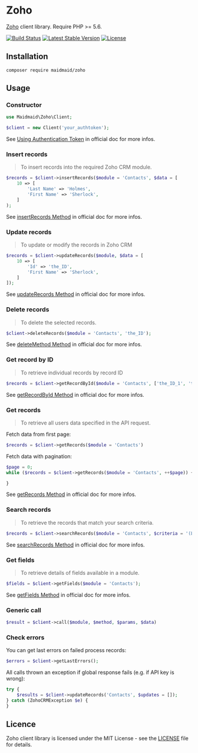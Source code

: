 Zoho
====

[Zoho](https://www.zoho.com) client library. Require PHP >= 5.6.

[![Build Status](https://travis-ci.org/maidmaid/zoho.svg?branch=master)](https://travis-ci.org/maidmaid/zoho)
[![Latest Stable Version](https://poser.pugx.org/maidmaid/zoho/v/stable)](https://packagist.org/packages/maidmaid/zoho)
[![License](https://poser.pugx.org/maidmaid/zoho/license)](https://packagist.org/packages/maidmaid/zoho)

## Installation

```
composer require maidmaid/zoho
```

## Usage

### Constructor

```php
use Maidmaid\Zoho\Client;

$client = new Client('your_authtoken');
```

See [Using Authentication Token](https://www.zoho.com/crm/help/api/using-authentication-token.html) in official doc for more infos.

### Insert records

> To insert records into the required Zoho CRM module.

```php
$records = $client->insertRecords($module = 'Contacts', $data = [
    10 => [
        'Last Name' => 'Holmes',
        'First Name' => 'Sherlock',
    ]
);
```

See [insertRecords Method](https://www.zoho.com/crm/help/api/insertrecords.html) in official doc for more infos.

### Update records

> To update or modify the records in Zoho CRM

```php
$records = $client->updateRecords($module, $data = [
    10 => [
        'Id' => 'the_ID',
        'First Name' => 'Sherlock',
    ]
]);
```

See [updateRecords Method](https://www.zoho.com/crm/help/api/updaterecords.html) in official doc for more infos.

### Delete records

> To delete the selected records.

```php
$client->deleteRecords($module = 'Contacts', 'the_ID');
```

See [deleteMethod Method](https://www.zoho.com/crm/help/api/deleterecords.html) in official doc for more infos.

### Get record by ID

> To retrieve individual records by record ID

```php
$records = $client->getRecordById($module = 'Contacts', ['the_ID_1', 'the_ID_2'])
```

See [getRecordById Method](https://www.zoho.com/crm/help/api/getrecordbyid.html) in official doc for more infos.

### Get records

> To retrieve all users data specified in the API request.

Fetch data from first page:

```php
$records = $client->getRecords($module = 'Contacts')
```

Fetch data with pagination:

```php
$page = 0;
while ($records = $client->getRecords($module = 'Contacts', ++$page)) {

}
```

See [getRecords Method](https://www.zoho.com/crm/help/api/getrecords.html) in official doc for more infos.

### Search records

> To retrieve the records that match your search criteria.

```php
$records = $client->searchRecords($module = 'Contacts', $criteria = '(Last Name:Holmes)']);
```

See [searchRecords Method](https://www.zoho.com/crm/help/api/searchrecords.html) in official doc for more infos.

### Get fields

> To retrieve details of fields available in a module.

```php
$fields = $client->getFields($module = 'Contacts');
```

See [getFields Method](https://www.zoho.com/crm/help/api/getfields.html) in official doc for more infos.

### Generic call

```php 
$result = $client->call($module, $method, $params, $data)
```

### Check errors

You can get last errors on failed process records:

```php
$errors = $client->getLastErrors();
```

All calls thrown an exception if global response fails (e.g. if API key is wrong): 

```php
try {
    $results = $client->updateRecords('Contacts', $updates = []);
} catch (ZohoCRMException $e) {
}
```

## Licence

Zoho client library is licensed under the MIT License - see the [LICENSE](LICENSE) file for details.

